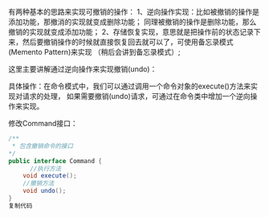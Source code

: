 有两种基本的思路来实现可撤销的操作：
1、逆向操作实现：比如被撤销的操作是添加功能，那撤消的实现就变成删除功能；
同理被撤销的操作是删除功能，那么撤销的实现就变成添加功能；
2、存储恢复实现，意思就是把操作前的状态记录下来，然后要撤销操作的时候就直接恢复回去就可以了，可使用备忘录模式(Memento Pattern)来实现
（稍后会讲到备忘录模式）;

这里主要讲解通过逆向操作来实现撤销(undo)：

具体操作：在命令模式中，我们可以通过调用一个命令对象的execute()方法来实现对请求的处理，
如果需要撤销(undo)请求，可通过在命令类中增加一个逆向操作来实现。

修改Command接口：
```java
/**
 * 包含撤销命令的接口
*/
public interface Command {
      //执行方法
    void execute();
    //撤销方法
    void undo();
}
复制代码
```